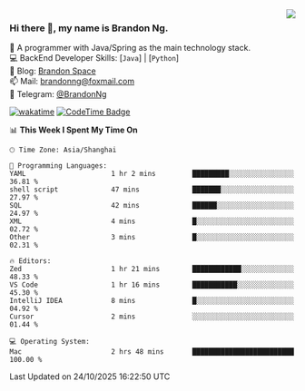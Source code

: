 <img  align="right" src="https://github-readme-stats-brandon0824.vercel.app/api/top-langs/?username=brandon0824&layout=compact">

### Hi there 👋, my name is Brandon Ng.

🌱 A programmer with Java/Spring as the main technology stack.  
💻 BackEnd Developer Skills: [`Java`] | [`Python`]  
📝 Blog: [Brandon Space](https://blog.brandonng.cc)  
📫 Mail: brandonng@foxmail.com  
📰 Telegram: [@BrandonNg](https://t.me/BrandonNg24)  

[![wakatime](https://wakatime.com/badge/user/940cafbf-f9d5-4b24-9a07-19bb072f52bb.svg)](https://wakatime.com/@940cafbf-f9d5-4b24-9a07-19bb072f52bb)
[![CodeTime Badge](https://shields.jannchie.com/endpoint?style=plastic&color=&url=https%3A%2F%2Fapi.codetime.dev%2Fv3%2Fusers%2Fshield%3Fuid%3D128%26minutes%3D10080)](https://codetime.dev)

<!--START_SECTION:waka-->
📊 **This Week I Spent My Time On** 

```text
🕑︎ Time Zone: Asia/Shanghai

💬 Programming Languages: 
YAML                     1 hr 2 mins         █████████░░░░░░░░░░░░░░░░   36.81 % 
shell script             47 mins             ███████░░░░░░░░░░░░░░░░░░   27.97 % 
SQL                      42 mins             ██████░░░░░░░░░░░░░░░░░░░   24.97 % 
XML                      4 mins              █░░░░░░░░░░░░░░░░░░░░░░░░   02.72 % 
Other                    3 mins              █░░░░░░░░░░░░░░░░░░░░░░░░   02.31 % 

🔥 Editors: 
Zed                      1 hr 21 mins        ████████████░░░░░░░░░░░░░   48.33 % 
VS Code                  1 hr 16 mins        ███████████░░░░░░░░░░░░░░   45.30 % 
IntelliJ IDEA            8 mins              █░░░░░░░░░░░░░░░░░░░░░░░░   04.92 % 
Cursor                   2 mins              ░░░░░░░░░░░░░░░░░░░░░░░░░   01.44 % 

💻 Operating System: 
Mac                      2 hrs 48 mins       █████████████████████████   100.00 % 
```


 Last Updated on 24/10/2025 16:22:50 UTC
<!--END_SECTION:waka-->
